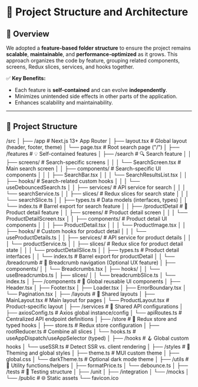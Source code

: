 
# 📁 Project Structure and Architecture

## 🚀 Overview

We adopted a **feature-based folder structure** to ensure the project remains **scalable**, **maintainable**, and **performance-optimized** as it grows. This approach organizes the code by feature, grouping related components, screens, Redux slices, services, and hooks together. 

✅ **Key Benefits:**
- Each feature is **self-contained** and can evolve **independently**.
- Minimizes unintended side effects in other parts of the application.
- Enhances scalability and maintainability.

---

## 📂 Project Structure

/src
│
├── /app                         # Next.js 13+ App Router
│   ├── layout.tsx               # Global layout (header, footer, theme)
│   └── page.tsx                 # Root search page ("/")
│
├── /features                    # 💡 Self-contained features
│   ├── /search                  # 🔍 Search feature
│   │   ├── screens/             # Search-specific screens
│   │   │   └── SearchScreen.tsx # Main search screen
│   │   ├── components/          # Search-specific UI components
│   │   │   ├── SearchBar.tsx
│   │   │   └── SearchResultsList.tsx
│   │   ├── hooks/               # Search-related custom hooks
│   │   │   └── useDebouncedSearch.ts
│   │   ├── services/            # API service for search
│   │   │   └── searchService.ts
│   │   ├── slices/              # Redux slices for search state
│   │   │   └── searchSlice.ts
│   │   ├── types.ts             # Data models (interfaces, types)
│   │   └── index.ts             # Barrel export for search feature
│
│   ├── /productDetail           # 🛒 Product detail feature
│   │   ├── screens/             # Product detail screen
│   │   │   └── ProductDetailScreen.tsx
│   │   ├── components/          # Product detail UI components
│   │   │   ├── ProductDetail.tsx
│   │   │   └── ProductImage.tsx
│   │   ├── hooks/               # Custom hooks for product detail
│   │   │   └── useProductDetails.ts
│   │   ├── services/            # API service for product details
│   │   │   └── productService.ts
│   │   ├── slices/              # Redux slice for product detail state
│   │   │   └── productDetailSlice.ts
│   │   ├── types.ts             # Product detail interfaces
│   │   └── index.ts             # Barrel export for productDetail
│
│   └── /breadcrumb              # 🔗 Breadcrumb navigation (Optional UX feature)
│       ├── components/
│       │   └── Breadcrumbs.tsx
│       ├── hooks/
│       │   └── useBreadcrumbs.ts
│       ├── slices/
│       │   └── breadcrumbSlice.ts
│       └── index.ts
│
├── /components                  # 🧩 Global reusable UI components
│   ├── Header.tsx
│   ├── Footer.tsx
│   ├── Loader.tsx
│   ├── ErrorBoundary.tsx
│   └── Pagination.tsx
│
├── /layouts                     # 📐 Shared layouts
│   ├── MainLayout.tsx           # Main layout for pages
│   └── ProductLayout.tsx        # Product-specific layout
│
├── /services                    # 🌊 Shared API configurations
│   ├── axiosConfig.ts           # Axios global instance/config
│   └── apiRoutes.ts             # Centralized API endpoint definitions
│
├── /store                       # 🏪 Redux store and typed hooks
│   ├── store.ts                 # Redux store configuration
│   ├── rootReducer.ts           # Combine all slices
│   └── hooks.ts                 # useAppDispatch/useAppSelector (typed)
│
├── /hooks                       # 🪝 Global custom hooks
│   └── useSSR.ts                # Detect SSR vs. client rendering
│
├── /styles                      # 🎨 Theming and global styles
│   ├── theme.ts                 # MUI custom theme
│   ├── global.css
│   └── darkTheme.ts             # Optional dark mode theme
│
├── /utils                       # 🔧 Utility functions/helpers
│   ├── formatPrice.ts
│   └── debounce.ts
│
├── /tests                       # 🧪 Testing structure
│   ├── /unit
│   ├── /integration
│   └── /mocks
│
└── /public                      # 🌐 Static assets
    └── favicon.ico
